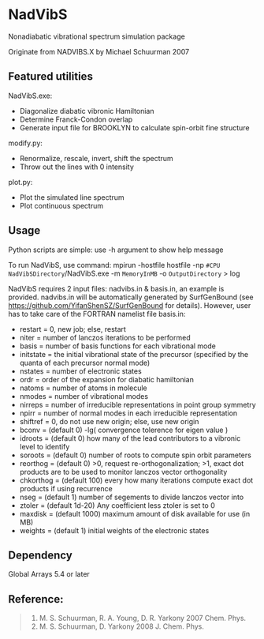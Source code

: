 # NadVibS
Nonadiabatic vibrational spectrum simulation package

Originate from NADVIBS.X by Michael Schuurman 2007

## Featured utilities
NadVibS.exe:
* Diagonalize diabatic vibronic Hamiltonian
* Determine Franck-Condon overlap
* Generate input file for BROOKLYN to calculate spin-orbit fine structure

modify.py:
* Renormalize, rescale, invert, shift the spectrum
* Throw out the lines with 0 intensity

plot.py:
* Plot the simulated line spectrum
* Plot continuous spectrum

## Usage
Python scripts are simple: use -h argument to show help message

To run NadVibS, use command: mpirun -hostfile hostfile -np `#CPU` `NadVibSDirectory`/NadVibS.exe -m `MemoryInMB` -o `OutputDirectory` > log

NadVibS requires 2 input files: nadvibs.in & basis.in, an example is provided. nadvibs.in will be automatically generated by SurfGenBound (see https://github.com/YifanShenSZ/SurfGenBound for details). However, user has to take care of the FORTRAN namelist file basis.in:
* restart   = 0, new job; else, restart
* niter     = number of lanczos iterations to be performed
* basis     = number of basis functions for each vibrational mode
* initstate = the initial vibrational state of the precursor (specified by the quanta of each precursor normal mode)
* nstates   = number of electronic states
* ordr      = order of the expansion for diabatic hamiltonian
* natoms    = number of atoms in molecule
* nmodes    = number of vibrational modes
* nirreps   = number of irreducible representations in point group symmetry
* npirr     = number of normal modes in each irreducible representation
* shiftref  = 0, do not use new origin; else, use new origin
* bconv     = (default 0) -lg( convergence tolerence for eigen value )
* idroots   = (default 0) how many of the lead contributors to a vibronic level to identify
* soroots   = (default 0) number of roots to compute spin orbit parameters
* reorthog  = (default 0) >0, request re-orthogonalization; >1, exact dot products are to be used to monitor lanczos vector orthogonality 
* chkorthog = (default 100) every how many iterations compute exact dot products if using recurrence
* nseg      = (default 1) number of segements to divide lanczos vector into
* ztoler    = (default 1d-20) Any coefficient less ztoler is set to 0
* maxdisk   = (default 1000) maximum amount of disk available for use (in MB)
* weights   = (default 1) initial weights of the electronic states

## Dependency
Global Arrays 5.4 or later

## Reference:
> 1. M. S. Schuurman, R. A. Young, D. R. Yarkony 2007 Chem. Phys.
> 2. M. S. Schuurman, D. Yarkony 2008 J. Chem. Phys.